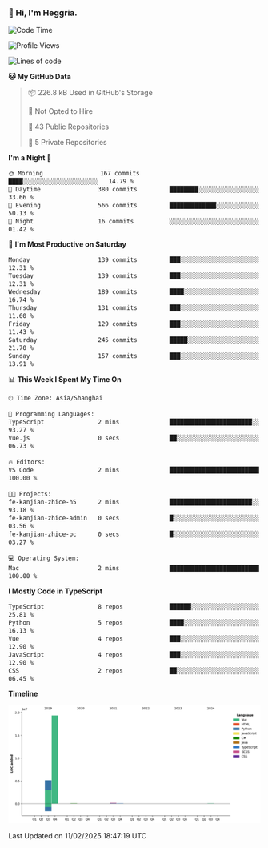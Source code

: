 ### 👋 Hi, I'm Heggria.

<!--START_SECTION:waka-->
![Code Time](http://img.shields.io/badge/Code%20Time-1%2C037%20hrs%206%20mins-blue)

![Profile Views](http://img.shields.io/badge/Profile%20Views-0-blue)

![Lines of code](https://img.shields.io/badge/From%20Hello%20World%20I%27ve%20Written-24.8%20million%20lines%20of%20code-blue)

**🐱 My GitHub Data** 

> 📦 226.8 kB Used in GitHub's Storage 
 > 
> 🚫 Not Opted to Hire
 > 
> 📜 43 Public Repositories 
 > 
> 🔑 5 Private Repositories 
 > 
**I'm a Night 🦉** 

```text
🌞 Morning                167 commits         ████░░░░░░░░░░░░░░░░░░░░░   14.79 % 
🌆 Daytime                380 commits         ████████░░░░░░░░░░░░░░░░░   33.66 % 
🌃 Evening                566 commits         █████████████░░░░░░░░░░░░   50.13 % 
🌙 Night                  16 commits          ░░░░░░░░░░░░░░░░░░░░░░░░░   01.42 % 
```
📅 **I'm Most Productive on Saturday** 

```text
Monday                   139 commits         ███░░░░░░░░░░░░░░░░░░░░░░   12.31 % 
Tuesday                  139 commits         ███░░░░░░░░░░░░░░░░░░░░░░   12.31 % 
Wednesday                189 commits         ████░░░░░░░░░░░░░░░░░░░░░   16.74 % 
Thursday                 131 commits         ███░░░░░░░░░░░░░░░░░░░░░░   11.60 % 
Friday                   129 commits         ███░░░░░░░░░░░░░░░░░░░░░░   11.43 % 
Saturday                 245 commits         █████░░░░░░░░░░░░░░░░░░░░   21.70 % 
Sunday                   157 commits         ███░░░░░░░░░░░░░░░░░░░░░░   13.91 % 
```


📊 **This Week I Spent My Time On** 

```text
🕑︎ Time Zone: Asia/Shanghai

💬 Programming Languages: 
TypeScript               2 mins              ███████████████████████░░   93.27 % 
Vue.js                   0 secs              ██░░░░░░░░░░░░░░░░░░░░░░░   06.73 % 

🔥 Editors: 
VS Code                  2 mins              █████████████████████████   100.00 % 

🐱‍💻 Projects: 
fe-kanjian-zhice-h5      2 mins              ███████████████████████░░   93.18 % 
fe-kanjian-zhice-admin   0 secs              █░░░░░░░░░░░░░░░░░░░░░░░░   03.56 % 
fe-kanjian-zhice-pc      0 secs              █░░░░░░░░░░░░░░░░░░░░░░░░   03.27 % 

💻 Operating System: 
Mac                      2 mins              █████████████████████████   100.00 % 
```

**I Mostly Code in TypeScript** 

```text
TypeScript               8 repos             ██████░░░░░░░░░░░░░░░░░░░   25.81 % 
Python                   5 repos             ████░░░░░░░░░░░░░░░░░░░░░   16.13 % 
Vue                      4 repos             ███░░░░░░░░░░░░░░░░░░░░░░   12.90 % 
JavaScript               4 repos             ███░░░░░░░░░░░░░░░░░░░░░░   12.90 % 
CSS                      2 repos             ██░░░░░░░░░░░░░░░░░░░░░░░   06.45 % 
```



**Timeline**

![Lines of Code chart](https://raw.githubusercontent.com/heggria/heggria/main/assets/bar_graph.png)


 Last Updated on 11/02/2025 18:47:19 UTC
<!--END_SECTION:waka-->

